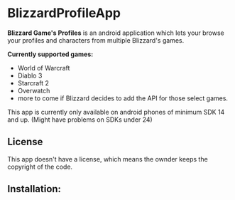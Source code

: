 # BlizzardProfileApp  
  
__Blizzard Game's Profiles__ is an android application which lets your browse your profiles and characters from multiple Blizzard's games. 

__Currently supported games:__
- World of Warcraft
- Diablo 3
- Starcraft 2
- Overwatch
- more to come if Blizzard decides to add the API for those select games.

This app is currently only available on android phones of minimum SDK 14 and up. (Might have problems on SDKs under 24)

## License

This app doesn't have a license, which means the ownder keeps the copyright of the code.

## Installation:
